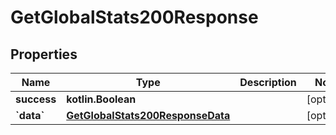 
# GetGlobalStats200Response

## Properties
| Name | Type | Description | Notes |
| ------------ | ------------- | ------------- | ------------- |
| **success** | **kotlin.Boolean** |  |  [optional] |
| **&#x60;data&#x60;** | [**GetGlobalStats200ResponseData**](GetGlobalStats200ResponseData.md) |  |  [optional] |



